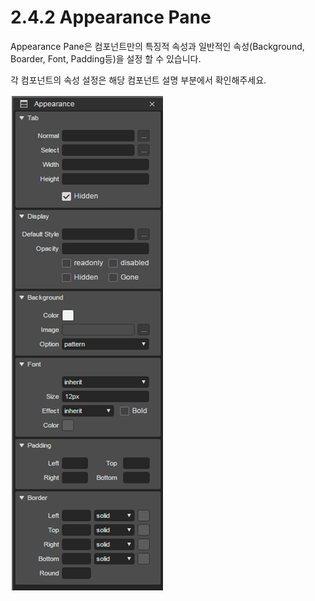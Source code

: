 # 2.4.2 Appearance Pane

Appearance Pane은 컴포넌트만의 특징적 속성과 일반적인 속성\(Background, Boarder, Font, Padding등\)을 설정 할 수 있습니다.

각 컴포넌트의 속성 설정은 해당 컴포넌트 설명 부분에서 확인해주세요.

![](../../.gitbook/assets/appearance.png)

